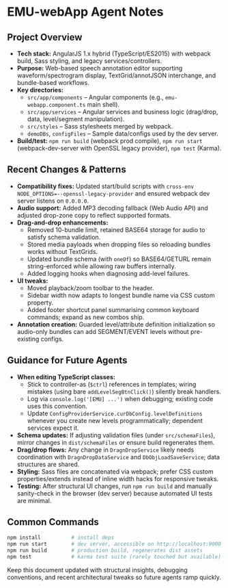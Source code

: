 # EMU-webApp Agent Notes

## Project Overview
- **Tech stack:** AngularJS 1.x hybrid (TypeScript/ES2015) with webpack build, Sass styling, and legacy services/controllers.
- **Purpose:** Web-based speech annotation editor supporting waveform/spectrogram display, TextGrid/annotJSON interchange, and bundle-based workflows.
- **Key directories:**
  - `src/app/components` – Angular components (e.g., `emu-webapp.component.ts` main shell).
  - `src/app/services` – Angular services and business logic (drag/drop, data, level/segment manipulation).
  - `src/styles` – Sass stylesheets merged by webpack.
  - `demoDBs`, `configFiles` – Sample data/configs used by the dev server.
- **Build/test:** `npm run build` (webpack prod compile), `npm run start` (webpack-dev-server with OpenSSL legacy provider), `npm test` (Karma).

## Recent Changes & Patterns
- **Compatibility fixes:** Updated start/build scripts with `cross-env NODE_OPTIONS=--openssl-legacy-provider` and ensured webpack dev server listens on `0.0.0.0`.
- **Audio support:** Added MP3 decoding fallback (Web Audio API) and adjusted drop-zone copy to reflect supported formats.
- **Drag-and-drop enhancements:**
  - Removed 10-bundle limit, retained BASE64 storage for audio to satisfy schema validation.
  - Stored media payloads when dropping files so reloading bundles works without TextGrids.
  - Updated bundle schema (with `oneOf`) so BASE64/GETURL remain string-enforced while allowing raw buffers internally.
  - Added logging hooks when diagnosing add-level failures.
- **UI tweaks:**
  - Moved playback/zoom toolbar to the header.
  - Sidebar width now adapts to longest bundle name via CSS custom property.
  - Added footer shortcut panel summarising common keyboard commands; expand as new combos ship.
- **Annotation creation:** Guarded level/attribute definition initialization so audio-only bundles can add SEGMENT/EVENT levels without pre-existing configs.

## Guidance for Future Agents
- **When editing TypeScript classes:**
  - Stick to controller-as (`$ctrl`) references in templates; wiring mistakes (using bare `addLevelSegBtnClick()`) silently break handlers.
  - Log via `console.log('[EMU] ...')` when debugging; existing code uses this convention.
  - Update `ConfigProviderService.curDbConfig.levelDefinitions` whenever you create new levels programmatically; dependent services expect it.
- **Schema updates:** If adjusting validation files (under `src/schemaFiles`), mirror changes in `dist/schemaFiles` or ensure build regenerates them.
- **Drag/drop flows:** Any change in `DragnDropService` likely needs coordination with `DragnDropDataService` and `DbObjLoadSaveService`; data structures are shared.
- **Styling:** Sass files are concatenated via webpack; prefer CSS custom properties/extends instead of inline width hacks for responsive tweaks.
- **Testing:** After structural UI changes, run `npm run build` and manually sanity-check in the browser (dev server) because automated UI tests are minimal.

## Common Commands
```bash
npm install          # install deps
npm run start        # dev server, accessible on http://localhost:9000
npm run build        # production build, regenerates dist assets
npm test             # karma test suite (rarely touched but available)
```

Keep this document updated with structural insights, debugging conventions, and recent architectural tweaks so future agents ramp quickly.
